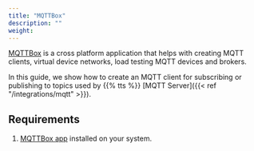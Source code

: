 ```yaml
---
title: "MQTTBox"
description: ""
weight: 
---
```


[MQTTBox](http://workswithweb.com/mqttbox.html) is a cross platform application that helps with creating MQTT clients, virtual device networks, load testing MQTT devices and brokers. 

<!--more-->

In this guide, we show how to create an MQTT client for subscribing or publishing to topics used by {{% tts %}} [MQTT Server]({{< ref "/integrations/mqtt" >}}).

## Requirements

1. [MQTTBox app](http://workswithweb.com/html/mqttbox/downloads.html) installed on your system.

